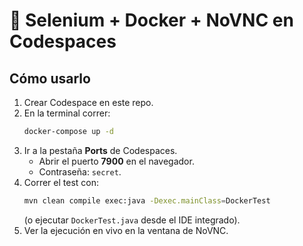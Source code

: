 # 🚀 Selenium + Docker + NoVNC en Codespaces

## Cómo usarlo

1. Crear Codespace en este repo.
2. En la terminal correr:
   ```bash
   docker-compose up -d
   ```
3. Ir a la pestaña **Ports** de Codespaces.
   - Abrir el puerto **7900** en el navegador.
   - Contraseña: `secret`.
4. Correr el test con:
   ```bash
   mvn clean compile exec:java -Dexec.mainClass=DockerTest
   ```
   (o ejecutar `DockerTest.java` desde el IDE integrado).
5. Ver la ejecución en vivo en la ventana de NoVNC.

